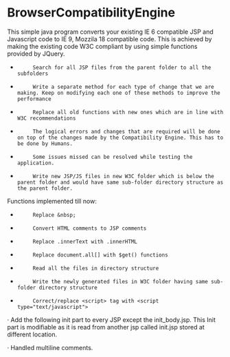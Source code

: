 BrowserCompatibilityEngine
==========================

This simple java program converts your existing IE 6 compatible JSP and Javascript code to IE 9,  Mozzila 18 compatible code.
This is achieved by making the existing code W3C compliant by using simple functions provided by JQuery.

-          Search for all JSP files from the parent folder to all the subfolders

-          Write a separate method for each type of change that we are making. Keep on modifying each one of these methods to improve the performance

-          Replace all old functions with new ones which are in line with W3C recommendations

-          The logical errors and changes that are required will be done on top of the changes made by the Compatibility Engine. This has to be done by Humans.

-          Some issues missed can be resolved while testing the application.

-          Write new JSP/JS files in new W3C folder which is below the parent folder and would have same sub-folder directory structure as the parent folder.

 
Functions  implemented till now:
-          Replace &nbsp;

-          Convert HTML comments to JSP comments

-          Replace .innerText with .innerHTML

-          Replace document.all[] with $get() functions

-          Read all the files in directory structure

-          Write the newly generated files in W3C folder having same sub-folder directory structure

-          Correct/replace <script> tag with <script type="text/javascript">

·          Add the following init part to every JSP except the init_body.jsp. This Init part is modifiable as it is read from another jsp called init.jsp stored at different location.

·         Handled multiline comments.

